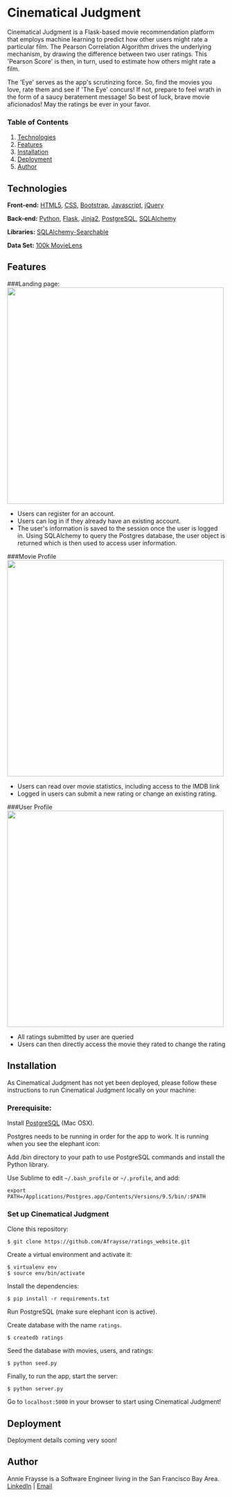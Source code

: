 # Cinematical Judgment 

Cinematical Judgment is a Flask-based movie recommendation platform that employs machine learning to predict how other users might rate a particular film. The Pearson Correlation Algorithm drives the underlying mechanism, by drawing the difference between two user ratings. This 'Pearson Score' is then, in turn, used to estimate how others might rate a film.

The 'Eye' serves as the app's scrutinzing force. So, find the movies you love, rate them and see if 'The Eye' concurs! If not, prepare to feel wrath in the form of a saucy beratement message! So best of luck, brave movie aficionados! May the ratings be ever in your favor.

### Table of Contents 

1. [Technologies](#technologies)
2. [Features](#features)
3. [Installation](#installation)
4. [Deployment](#deployment) 
5. [Author](#author) 

## <a name="technologies"></a>Technologies

**Front-end:** [HTML5](http://www.w3schools.com/html/), [CSS](http://www.w3schools.com/css/), [Bootstrap](http://getbootstrap.com), [Javascript](https://developer.mozilla.org/en-US/docs/Web/JavaScript), [jQuery](https://jquery.com/)

**Back-end:** [Python](https://www.python.org/), [Flask](http://flask.pocoo.org/), [Jinja2](http://jinja.pocoo.org/docs/dev/), [PostgreSQL](http://www.postgresql.org/), [SQLAlchemy](http://www.sqlalchemy.org/)

**Libraries:** [SQLAlchemy-Searchable](https://sqlalchemy-searchable.readthedocs.io)

**Data Set:** [100k MovieLens](http://grouplens.org/datasets/movielens/100k/)

## <a name="features"></a>Features
###Landing page:
<img align="center" src="/static/images/landing.jpg" width="500">

+ Users can register for an account. 
+ Users can log in if they already have an existing account. 
+ The user's information is saved to the session once the user is logged in. Using SQLAlchemy to query the Postgres database, the user object is returned which is then used to access user information.

###Movie Profile 
<img align="center" src="/static/images/movie_profile.jpg" width="500">

+ Users can read over movie statistics, including access to the IMDB link
+ Logged in users can submit a new rating or change an existing rating. 

###User Profile 
<img align="center" src="/static/images/user_profile.jpg" width="500">

+ All ratings submitted by user are queried
+ Users can then directly access the movie they rated to change the rating 

## <a name="installation"></a>Installation
As Cinematical Judgment has not yet been deployed, please follow these instructions to run Cinematical Judgment locally on your machine:

### Prerequisite: 

Install [PostgreSQL](http://postgresapp.com) (Mac OSX).

Postgres needs to be running in order for the app to work. It is running when you see the elephant icon:

Add /bin directory to your path to use PostgreSQL commands and install the Python library.

Use Sublime to edit `~/.bash_profile` or `~/.profile`, and add:

```export PATH=/Applications/Postgres.app/Contents/Versions/9.5/bin/:$PATH``` 

### Set up Cinematical Judgment

Clone this repository:

```$ git clone https://github.com/Afraysse/ratings_website.git```

Create a virtual environment and activate it:

```
$ virtualenv env
$ source env/bin/activate
```
Install the dependencies:

```$ pip install -r requirements.txt```

Run PostgreSQL (make sure elephant icon is active).

Create database with the name `ratings`.

```$ createdb ratings```

Seed the database with movies, users, and ratings:

```$ python seed.py```

Finally, to run the app, start the server:

```$ python server.py```

Go to `localhost:5000` in your browser to start using Cinematical Judgment!

## <a name="deployment"></a>Deployment
Deployment details coming very soon!

## <a name="author"></a>Author  
Annie Fraysse is a Software Engineer living in the San Francisco Bay Area. <br>
[LinkedIn](https://www.linkedin.com/in/annefraysse) | [Email](mailto:fraysse.anne@gmail.com) 

